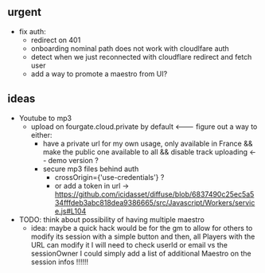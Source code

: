
## urgent
- fix auth:
  - redirect on 401
  - onboarding nominal path does not work with cloudlfare auth
  - detect when we just reconnected with cloudflare redirect and fetch user
  - add a way to promote a maestro from UI?

## ideas
- Youtube to mp3
  - upload on fourgate.cloud.private by default <--- figure out a way to either:
    - have a private url for my own usage, only available in France && make the public one available to all &&
      disable track uploading <-- demo version ?
    - secure mp3 files behind auth
      - crossOrigin={'use-credentials'} ?
      - or add a token in
        url -> https://github.com/icidasset/diffuse/blob/6837490c25ec5a534fffdeb3abc818dea9386665/src/Javascript/Workers/service.js#L104
- TODO: think about possibility of having multiple maestro
  - idea: maybe a quick hack would be for the gm to allow for others to modify its session with a simple button
    and then, all Players with the URL can modify it
    I will need to check userId or email vs the sessionOwner
    I could simply add a list of additional Maestro on the session infos !!!!!!
